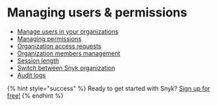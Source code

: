 # Managing users & permissions

* [Manage users in your organizations](manage-users-in-your-organizations.md)
* [Managing permissions](managing-permissions.md)
* [Organization access requests](organization-access-requests.md)
* [Organization members management](organization-members-management.md)
* [Session length](session-length.md)
* [Switch between Snyk organization](switch-between-snyk-organization.md)
* [Audit logs](audit-logs.md)

{% hint style="success" %}
Ready to get started with Snyk? [Sign up for free!](https://snyk.io/login?cta=sign-up&loc=footer&page=support_docs_page)
{% endhint %}

